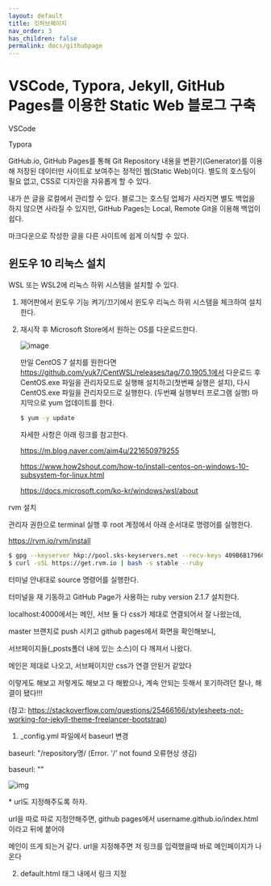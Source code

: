 ```yaml
---
layout: default
title: 깃허브페이지
nav_order: 3
has_children: false
permalink: docs/githubpage
---
```






# VSCode, Typora, Jekyll, GitHub Pages를 이용한 Static Web 블로그 구축

VSCode

Typora

[Typora]: https://typora.io/

GitHub.io, GitHub Pages를 통해 Git Repository 내용을 변환기(Generator)를 이용해 저장된 데이터만 사이트로 보여주는 정적인 웹(Static Web)이다. 별도의 호스팅이 필요 없고, CSS로 디자인을 자유롭게 할 수 있다.

내가 쓴 글을 로컬에서 관리할 수 있다. 블로그는 호스팅 업체가 사라지면 별도 백업을 하지 않으면 사라질 수 있지만, GitHub Pages는 Local, Remote Git을 이용해 백업이 쉽다. 

마크다운으로 작성한 글을 다른 사이트에 쉽게 이식할 수 있다.



## 윈도우 10 리눅스 설치

WSL 또는 WSL2에 리눅스 하위 시스템을 설치할 수 있다.

1. 제어판에서 윈도우 기능 켜기/끄기에서 윈도우 리눅스 하위 시스템을 체크하여 설치한다.

2. 재시작 후 Microsoft Store에서 원하는 OS를 다운로드한다.

   ![image](https://user-images.githubusercontent.com/5028400/34940910-c77e4516-fa34-11e7-9ba6-57a841f56271.png)

   만일 CentOS 7 설치를 원한다면 https://github.com/yuk7/CentWSL/releases/tag/7.0.1905.1에서 다운로드 후 CentOS.exe 파일을 관리자모드로 실행해 설치하고(첫번째 실행은 설치), 다시 CentOS.exe 파일을 관리자모드로 실행한다. (두번째 실행부터 프로그램 실행) 마지막으로 yum 업데이트를 한다. 

   ```bash
   $ yum -y update
   ```

   자세한 사항은 아래 링크를 참고한다.

   https://m.blog.naver.com/aim4u/221650979255

   https://www.how2shout.com/how-to/install-centos-on-windows-10-subsystem-for-linux.html

   https://docs.microsoft.com/ko-kr/windows/wsl/about



rvm 설치

관리자 권한으로 terminal 실행 후 root 계정에서 아래 순서대로 명령어를 실행한다.

https://rvm.io/rvm/install

```bash
$ gpg --keyserver hkp://pool.sks-keyservers.net --recv-keys 409B6B1796C275462A1703113804BB82D39DC0E3 7D2BAF1CF37B13E2069D6956105BD0E739499BDB
$ curl -sSL https://get.rvm.io | bash -s stable --ruby
```

터미널 안내대로 source 명령어를 실행한다.

터미널을 재 기동하고 GitHub Page가 사용하는 ruby version 2.1.7 설치한다.









localhost:4000에서는 메인, 서브 둘 다 css가 제대로 연결되어서 잘 나왔는데,

master 브랜치로 push 시키고 github pages에서 화면을 확인해보니,

서브페이지들(_posts폴더 내에 있는 소스)이 다 깨져서 나왔다. 

 

메인은 제대로 나오고, 서브페이지만 css가 연결 안된거 같았다 

이렇게도 해보고 저렇게도 해보고 다 해봤으나, 계속 안되는 듯해서 포기하려던 찰나, 해결이 됐다!!! 

(참고: https://stackoverflow.com/questions/25466166/stylesheets-not-working-for-jekyll-theme-freelancer-bootstrap)

 

1) _config.yml 파일에서 baseurl 변경

baseurl: "/repository명/ (Error. '/' not found 오류현상 생김)

baseurl: "" 



![img](https://blog.kakaocdn.net/dn/xfj8A/btqBxAyf2D4/NAWLBbgXkvBUTp8TyTLV20/img.png)



\* url도 지정해주도록 하자.

url을 따로 따로 지정안해주면, github pages에서 username.github.io/index.html이라고 뒤에 붙어야

메인이 뜨게 되는거 같다. url을 지정해주면 저 링크를 입력했을때 바로 메인페이지가 나온다 

 

 

2) default.html <head></head>태그 내에서 링크 지정

<link rel="stylesheet" href="{{ site.baseurl }}/all.css">

<script defer src="{{ site.baseurl }}/all.js">



default.html에서 css, js 각각 경로 앞에 '/'를 추가해주었다. github pages에서도 제대로 나오는거 확인 완료.





# 2. 블로그 꾸미기



jeckyll 과 bundle 설치

```BASH
$ bundle install
```

BASH 에 들어가 아래 명령어 실행 후

```BASH
$ bundle exec jekyll serve
```

서버가 돌아가면 http://127.0.0.1:4000에 접속해 결과물을 확인한다.

변경사항 발생 후 F5를 누르면 반영 결과를 바로 확인할 수 있다.







sass

$hero-3: 배경화면



검색

Gibhub Blog는 Static Web으로 동적인 검색을 구현하려면 추가 라이브러리를 써야한다. 선택한 테마에서 

[lunr]: https://lunrjs.com/

 라는 라이브러리를 사용해 동일한 것을 적용했다. 아직 lunr 에서 한글 지원을 하지 않고 있어 아래와 같이 just-the-docks.js를 수정해 해결했다.

